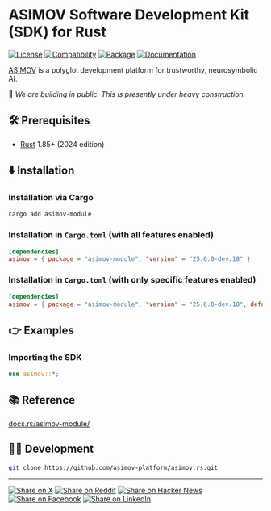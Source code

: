 # ASIMOV Software Development Kit (SDK) for Rust

[![License](https://img.shields.io/badge/license-Public%20Domain-blue.svg)](https://unlicense.org)
[![Compatibility](https://img.shields.io/badge/rust-1.85%2B-blue)](https://blog.rust-lang.org/2025/02/20/Rust-1.85.0/)
[![Package](https://img.shields.io/crates/v/asimov-module)](https://crates.io/crates/asimov-module)
[![Documentation](https://docs.rs/asimov-module/badge.svg)](https://docs.rs/asimov-module/)

[ASIMOV] is a polyglot development platform for trustworthy, neurosymbolic AI.

🚧 _We are building in public. This is presently under heavy construction._

## 🛠️ Prerequisites

- [Rust](https://rust-lang.org) 1.85+ (2024 edition)

## ⬇️ Installation

### Installation via Cargo

```bash
cargo add asimov-module
```

### Installation in `Cargo.toml` (with all features enabled)

```toml
[dependencies]
asimov = { package = "asimov-module", "version" = "25.0.0-dev.18" }
```

### Installation in `Cargo.toml` (with only specific features enabled)

```toml
[dependencies]
asimov = { package = "asimov-module", "version" = "25.0.0-dev.18", default-features = false, features = ["tracing"] }
```

## 👉 Examples

### Importing the SDK

```rust
use asimov::*;
```

## 📚 Reference

[docs.rs/asimov-module/](https://docs.rs/asimov-module/)

## 👨‍💻 Development

```bash
git clone https://github.com/asimov-platform/asimov.rs.git
```

---

[![Share on X](https://img.shields.io/badge/share%20on-x-03A9F4?logo=x)](https://x.com/intent/post?url=https://github.com/asimov-platform/asimov.rs&text=ASIMOV%20Software%20Development%20Kit%20%28SDK%29%20for%20Rust)
[![Share on Reddit](https://img.shields.io/badge/share%20on-reddit-red?logo=reddit)](https://reddit.com/submit?url=https://github.com/asimov-platform/asimov.rs&title=ASIMOV%20Software%20Development%20Kit%20%28SDK%29%20for%20Rust)
[![Share on Hacker News](https://img.shields.io/badge/share%20on-hn-orange?logo=ycombinator)](https://news.ycombinator.com/submitlink?u=https://github.com/asimov-platform/asimov.rs&t=ASIMOV%20Software%20Development%20Kit%20%28SDK%29%20for%20Rust)
[![Share on Facebook](https://img.shields.io/badge/share%20on-fb-1976D2?logo=facebook)](https://www.facebook.com/sharer/sharer.php?u=https://github.com/asimov-platform/asimov.rs)
[![Share on LinkedIn](https://img.shields.io/badge/share%20on-linkedin-3949AB?logo=linkedin)](https://www.linkedin.com/sharing/share-offsite/?url=https://github.com/asimov-platform/asimov.rs)

[ASIMOV]: https://asimov.sh
